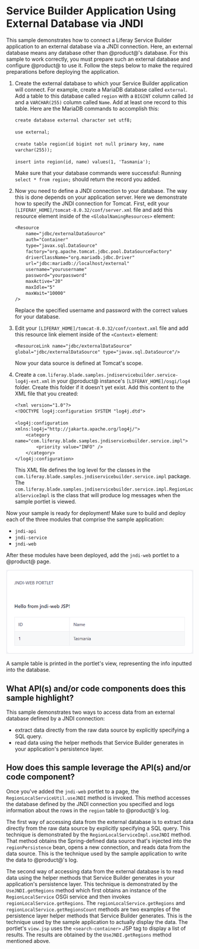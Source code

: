 # Service Builder Application Using External Database via JNDI [](id=service-builder-application-using-external-database-via-jndi)

This sample demonstrates how to connect a Liferay Service Builder application to
an external database via a JNDI connection. Here, an external database means any
database other than @product@'s database. For this sample to work correctly, you
must prepare such an external database and configure @product@ to use it. Follow
the steps below to make the required preparations before deploying the
application.

1.  Create the external database to which your Service Builder application will
    connect. For example, create a MariaDB database called `external`. Add a
    table to this database called `region` with a `BIGINT` column called `Id`
    and a `VARCHAR(255)` column called `Name`. Add at least one record to this
    table. Here are the MariaDB commands to accomplish this:

        create database external character set utf8;

        use external;

        create table region(id bigint not null primary key, name varchar(255));

        insert into region(id, name) values(1, 'Tasmania');

    Make sure that your database commands were successful: Running `select *
    from region;` should return the record you added.

2.  Now you need to define a JNDI connection to your database. The way this is
    done depends on your application server. Here we demonstrate how to specify
    the JNDI connection for Tomcat. First, edit your
    `[LIFERAY_HOME]/tomcat-8.0.32/conf/server.xml` file and add this resource
    element inside of the `<GlobalNamingResources>` element:

        <Resource
            name="jdbc/externalDataSource"
            auth="Container"
            type="javax.sql.DataSource"
            factory="org.apache.tomcat.jdbc.pool.DataSourceFactory"
            driverClassName="org.mariadb.jdbc.Driver"
            url="jdbc:mariadb://localhost/external"
            username="yourusername"
            password="yourpassword"
            maxActive="20"
            maxIdle="5"
            maxWait="10000"
        />

    Replace the specified username and password with the correct values for your
    database.

3.  Edit your `[LIFERAY_HOME]/tomcat-8.0.32/conf/context.xml` file and add
    this resource link element inside of the `<Context>` element:

        <ResourceLink name="jdbc/externalDataSource" global="jdbc/externalDataSource" type="javax.sql.DataSource"/>

    Now your data source is defined at Tomcat's scope.

4.  Create a `com.liferay.blade.samples.jndiservicebuilder.service-log4j-ext.xml`
    in your @product@ instance's `[LIFERAY_HOME]/osgi/log4` folder. Create this
    folder if it doesn't yet exist. Add this content to the XML file that you
    created:

        <?xml version="1.0"?>
        <!DOCTYPE log4j:configuration SYSTEM "log4j.dtd">

        <log4j:configuration xmlns:log4j="http://jakarta.apache.org/log4j/">
            <category name="com.liferay.blade.samples.jndiservicebuilder.service.impl">
                <priority value="INFO" />
            </category>
        </log4j:configuration>

    This XML file defines the log level for the classes in the
    `com.liferay.blade.samples.jndiservicebuilder.service.impl` package. The
    `com.liferay.blade.samples.jndiservicebuilder.service.impl.RegionLocalServiceImpl`
    is the class that will produce log messages when the sample portlet is
    viewed.

Now your sample is ready for deployment! Make sure to build and deploy each of
the three modules that comprise the sample application:

- `jndi-api`
- `jndi-service`
- `jndi-web`

After these modules have been deployed, add the `jndi-web` portlet to a
@product@ page.

![Figure 1: This sample prints out the values previously inputted into the database.](../../../../images/jndi-sb-sample.png)

A sample table is printed in the portlet's view, representing the info inputted
into the database.

## What API(s) and/or code components does this sample highlight? [](id=what-apis-and-or-code-components-does-this-sample-highlight)

This sample demonstrates two ways to access data from an external database
defined by a JNDI connection:

- extract data directly from the raw data source by explicitly specifying a SQL
  query.
- read data using the helper methods that Service Builder generates in your
  application's persistence layer.

## How does this sample leverage the API(s) and/or code component? [](id=how-does-this-sample-leverage-the-apis-and-or-code-component)

Once you've added the `jndi-web` portlet to a page, the
`RegionLocalServiceUtil.useJNDI` method is invoked. This method accesses the
database defined by the JNDI connection you specified and logs information about
the rows in the `region` table to @product@'s log.

The first way of accessing data from the external database is to extract data directly from
the raw data source by explicitly specifying a SQL query. This technique is
demonstrated by the `RegionLocalServiceImpl.useJNDI` method. That method obtains
the Spring-defined data source that's injected into the `regionPersistence`
bean, opens a new connection, and reads data from the data source. This is the
technique used by the sample application to write the data to @product@'s log.

The second way of accessing data from the external database is to read data
using the helper methods that Service Builder generates in your application's
persistence layer. This technique is demonstrated by the `UseJNDI.getRegions`
method which first obtains an instance of the `RegionLocalService` OSGi service
and then invokes `regionLocalService.getRegions`. The
`regionLocalService.getRegions` and `regionLocalService.getRegionsCount` methods
are two examples of the persistence layer helper methods that Service Builder
generates. This is the technique used by the sample application to actually
display the data. The portlet's `view.jsp` uses the `<search-container>` JSP tag
to display a list of results. The results are obtained by the
`UseJNDI.getRegions` method mentioned above. 
